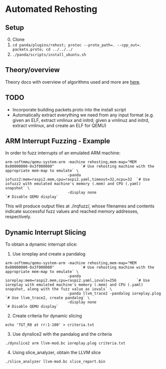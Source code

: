 # Automated Rehosting

## Setup

0. Clone
1. `cd panda/plugins/rehost; protoc --proto_path=. --cpp_out=. packets.proto; cd ../../../`
2. `./panda/scripts/install_ubuntu.sh`


## Theory/overview

Theory docs with overview of algorithms used and more are [here](./THEORY.md).


## TODO

* Incorporate building packets.proto into the install script
* Automatically extract everything we need from any input format (e.g. given an ELF, extract vmlinux and initrd; given a vmlinuz and initrd, extract vmlinux, and create an ELF for QEMU)


## ARM Interrupt Fuzzing - Example

In order to fuzz interrupts of an emulated ARM machine:

```
arm-softmmu/qemu-system-arm -machine rehosting,mem-map="MEM 0x00000000-0x3f000000"            `# Use rehosting machine with the appropriate mem-map to emulate` \ 
                            -panda iofuzz2:mem=raspi2.mem,cpu=raspi2.yaml,timeout=32,ncpu=32  `# Use iofuzz2 with emulated machine's memory (.mem) and CPU (.yaml) snapshot` \ 
                            -display none                                                     `# Disable QEMU display` 
```

This will produce output files at ./irqfuzz/, whose filenames and contents indicate successful fuzz values and reached memory addresses, respectively.

## Dynamic Interrupt Slicing

To obtain a dynamic interrupt slice:

1. Use ioreplay and create a pandalog

```
arm-softmmu/qemu-system-arm -machine rehosting,mem-map="MEM 0x00000000-0x3f000000"            `# Use rehosting machine with the appropriate mem-map to emulate` \ 
                            -panda ioreplay:mem=raspi2.mem,cpu=raspi2.yaml,iovals=256         `# Use ioreplay with emulated machine's memory (.mem) and CPU (.yaml) snapshot, along with the fuzz value as iovals` \ 
                            -panda llvm_trace2 -pandalog ioreplay.plog                        `# Use llvm_trace2, create pandalog` \ 
                            -display none                                                     `# Disable QEMU display` 
```

2. Create criteria for dynamic slicing

`echo 'TGT_R0 at rr:1-100' > criteria.txt`

3. Use dynslice2 with the pandalog and the criteria

`./dynslice2 arm llvm-mod.bc ioreplay.plog criteria.txt`

4. Using slice_analyzer, obtain the LLVM slice

`./slice_analyzer llvm-mod.bc slice_report.bin`
